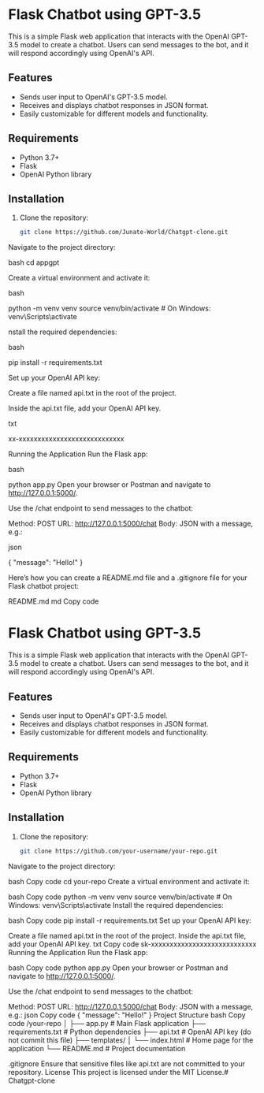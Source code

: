 # Flask Chatbot using GPT-3.5

This is a simple Flask web application that interacts with the OpenAI GPT-3.5 model to create a chatbot. Users can send messages to the bot, and it will respond accordingly using OpenAI's API.

## Features
- Sends user input to OpenAI's GPT-3.5 model.
- Receives and displays chatbot responses in JSON format.
- Easily customizable for different models and functionality.

## Requirements

- Python 3.7+
- Flask
- OpenAI Python library

## Installation

1. Clone the repository:

   ```bash
   git clone https://github.com/Junate-World/Chatgpt-clone.git
Navigate to the project directory:

bash
cd appgpt

Create a virtual environment and activate it:

bash

python -m venv venv
source venv/bin/activate  # On Windows: venv\Scripts\activate

nstall the required dependencies:

bash

pip install -r requirements.txt

Set up your OpenAI API key:

Create a file named api.txt in the root of the project.

Inside the api.txt file, add your OpenAI API key.

txt

xx-xxxxxxxxxxxxxxxxxxxxxxxxxxxx

Running the Application
Run the Flask app:

bash

python app.py
Open your browser or Postman and navigate to http://127.0.0.1:5000/.

Use the /chat endpoint to send messages to the chatbot:

Method: POST
URL: http://127.0.0.1:5000/chat
Body: JSON with a message, e.g.:

json

{
    "message": "Hello!"
}


Here’s how you can create a README.md file and a .gitignore file for your Flask chatbot project:

README.md
md
Copy code
# Flask Chatbot using GPT-3.5

This is a simple Flask web application that interacts with the OpenAI GPT-3.5 model to create a chatbot. Users can send messages to the bot, and it will respond accordingly using OpenAI's API.

## Features
- Sends user input to OpenAI's GPT-3.5 model.
- Receives and displays chatbot responses in JSON format.
- Easily customizable for different models and functionality.

## Requirements

- Python 3.7+
- Flask
- OpenAI Python library

## Installation

1. Clone the repository:

   ```bash
   git clone https://github.com/your-username/your-repo.git
Navigate to the project directory:

bash
Copy code
cd your-repo
Create a virtual environment and activate it:

bash
Copy code
python -m venv venv
source venv/bin/activate  # On Windows: venv\Scripts\activate
Install the required dependencies:

bash
Copy code
pip install -r requirements.txt
Set up your OpenAI API key:

Create a file named api.txt in the root of the project.
Inside the api.txt file, add your OpenAI API key.
txt
Copy code
sk-xxxxxxxxxxxxxxxxxxxxxxxxxxxx
Running the Application
Run the Flask app:

bash
Copy code
python app.py
Open your browser or Postman and navigate to http://127.0.0.1:5000/.

Use the /chat endpoint to send messages to the chatbot:

Method: POST
URL: http://127.0.0.1:5000/chat
Body: JSON with a message, e.g.:
json
Copy code
{
    "message": "Hello!"
}
Project Structure
bash
Copy code
/your-repo
│
├── app.py              # Main Flask application
├── requirements.txt    # Python dependencies
├── api.txt             # OpenAI API key (do not commit this file)
├── templates/
│   └── index.html      # Home page for the application
└── README.md           # Project documentation


.gitignore
Ensure that sensitive files like api.txt are not committed to your repository.
License
This project is licensed under the MIT License.#   C h a t g p t - c l o n e 
 
 